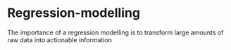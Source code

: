 # Regression-modelling
The importance of a regression modelling is to transform large amounts of raw data into actionable information 
